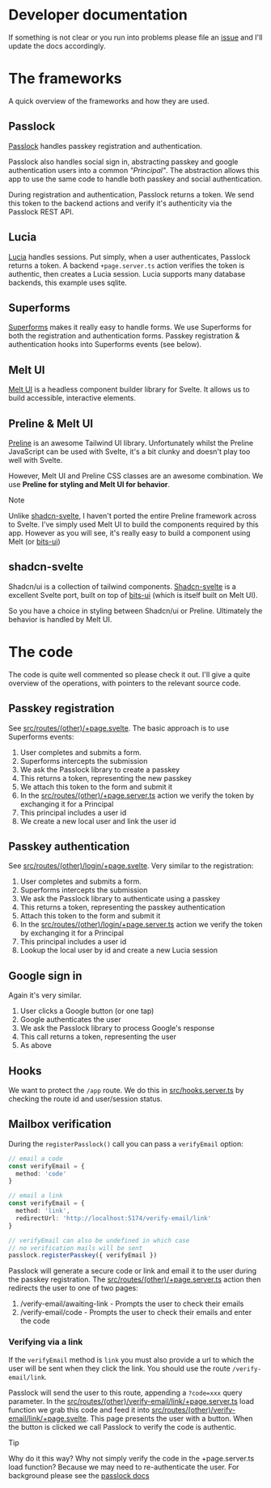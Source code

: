 # Developer documentation

If something is not clear or you run into problems please file an [issue][issues] and I'll update the docs accordingly.

# The frameworks

A quick overview of the frameworks and how they are used.

## Passlock

[Passlock][passlock] handles passkey registration and authentication.

Passlock also handles social sign in, abstracting passkey and google authentication users into a common _"Principal"_. The abstraction allows this app to use the same code to handle both passkey and social authentication.

During registration and authentication, Passlock returns a token. We send this token to the backend actions and verify it's authenticity via the Passlock REST API.

## Lucia

[Lucia][lucia] handles sessions. Put simply, when a user authenticates, Passlock returns a token. A backend `+page.server.ts` action verifies the token is authentic, then creates a Lucia session. Lucia supports many database backends, this example uses sqlite.

## Superforms

[Superforms][superforms] makes it really easy to handle forms. We use Superforms for both the registration and authentication forms. Passkey registration & authentication hooks into Superforms events (see below).

## Melt UI

[Melt UI][meltui] is a headless component builder library for Svelte. It allows us to build accessible, interactive elements.

## Preline & Melt UI

[Preline][preline] is an awesome Tailwind UI library. Unfortunately whilst the Preline JavaScript can be used with Svelte, it's a bit clunky and doesn't play too well with Svelte.

However, Melt UI and Preline CSS classes are an awesome combination. We use **Preline for styling and Melt UI for behavior**.

> [!NOTE]  
> Unlike [shadcn-svelte][shadcn-svelte], I haven't ported the entire Preline framework across to Svelte. I've simply used Melt UI to build the components required by this app. However as you will see, it's really easy to build a component using Melt (or [bits-ui][bitsui])

## shadcn-svelte

Shadcn/ui is a collection of tailwind components. [Shadcn-svelte][shadcn-svelte] is a excellent Svelte port, built on top of [bits-ui][bitsui] (which is itself built on Melt UI).

So you have a choice in styling between Shadcn/ui or Preline. Ultimately the behavior is handled by Melt UI.

# The code

The code is quite well commented so please check it out. I'll give a quite overview of the operations, with pointers to the relevant source code.

## Passkey registration

See [src/routes/(other)/+page.svelte](<../src/routes/(other)/+page.svelte>). The basic approach is to use Superforms events:

1. User completes and submits a form.
2. Superforms intercepts the submission
3. We ask the Passlock library to create a passkey
4. This returns a token, representing the new passkey
5. We attach this token to the form and submit it
6. In the [src/routes/(other)/+page.server.ts](<../src/routes/(other)/+page.server.ts>) action we verify the token by exchanging it for a Principal
7. This principal includes a user id
8. We create a new local user and link the user id

## Passkey authentication

See [src/routes/(other)/login/+page.svelte](<../src/routes/(other)/login/+page.svelte>). Very similar to the registration:

1. User completes and submits a form.
2. Superforms intercepts the submission
3. We ask the Passlock library to authenticate using a passkey
4. This returns a token, representing the passkey authentication
5. Attach this token to the form and submit it
6. In the [src/routes/(other)/login/+page.server.ts](<../src/routes/(other)/login/+page.server.ts>) action we verify the token by exchanging it for a Principal
7. This principal includes a user id
8. Lookup the local user by id and create a new Lucia session

## Google sign in

Again it's very similar.

1. User clicks a Google button (or one tap)
2. Google authenticates the user
3. We ask the Passlock library to process Google's response
4. This call returns a token, representing the user
5. As above

## Hooks

We want to protect the `/app` route. We do this in [src/hooks.server.ts](../src/hooks.server.ts) by checking the route id and user/session status.

## Mailbox verification

During the `registerPasslock()` call you can pass a `verifyEmail` option:

```typescript
// email a code
const verifyEmail = {
  method: 'code'
}

// email a link
const verifyEmail = {
  method: 'link',
  redirectUrl: 'http://localhost:5174/verify-email/link'
}

// verifyEmail can also be undefined in which case
// no verification mails will be sent
passlock.registerPasskey({ verifyEmail })
```

Passlock will generate a secure code or link and email it to the user during the passkey registration. The [src/routes/(other)/+page.server.ts](<../src/routes/(other)/+page.server.ts>) action then redirects the user to one of two pages:

1. /verify-email/awaiting-link - Prompts the user to check their emails
2. /verify-email/code - Prompts the user to check their emails and enter the code

### Verifying via a link

If the `verifyEmail` method is `link` you must also provide a url to which the user will be sent when they click the link. You should use the route `/verify-email/link`.

Passlock will send the user to this route, appending a `?code=xxx` query parameter. In the [src/routes/(other)/verify-email/link/+page.server.ts](<src/routes/(other)/verify-email/link/+page.server.ts>) load function we grab this code and feed it into [src/routes/(other)/verify-email/link/+page.svelte](<src/routes/(other)/verify-email/link/+page.svelte>). This page presents the user with a button. When the button is clicked we call Passlock to verify the code is authentic.

> [!TIP]
> Why do it this way? Why not simply verify the code in the +page.server.ts load function? Because we may need to re-authenticate the user. For background please see the [passlock docs](https://docs.passlock.dev/docs/howto/verify-emails#re-authenticating-the-user)

[passlock]: https://passlock.dev
[lucia]: https://lucia-auth.com
[tailwind]: https://tailwindcss.com
[preline]: https://preline.co
[meltui]: https://melt-ui.com
[bitsui]: https://www.bits-ui.com/docs/introduction
[shadcn-svelte]: https://www.shadcn-svelte.com
[passlock-signup]: https://console.passlock.dev/register
[passlock-console]: https://console.passlock.dev
[passlock-settings]: https://console.passlock.dev/settings
[passlock-apikeys]: https://console.passlock.dev/apikeys
[google-signin]: https://developers.google.com/identity/gsi/web/guides/overview
[google-client-id]: https://developers.google.com/identity/gsi/web/guides/get-google-api-clientid#get_your_google_api_client_id
[issues]: https://github.com/passlock-dev/svelte-passkeys/issues
[superforms]: https://superforms.rocks
[apple-verification-codes]: https://www.cultofmac.com/819421/ios-17-autofill-verification-codes-safari-mail-app/
